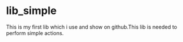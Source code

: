 # lib_simple
This is my first lib which i use and show on github.This lib is needed to perform simple actions.
